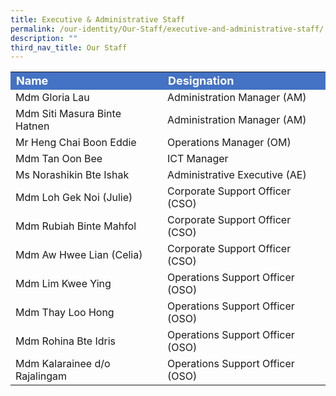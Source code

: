 ```yaml
---
title: Executive & Administrative Staff
permalink: /our-identity/Our-Staff/executive-and-administrative-staff/
description: ""
third_nav_title: Our Staff
---
```

<table >
<tbody >
  <tr>
		<td style="background-color:rgb(68,114, 196); font-weight: bold; font-size:18px; color:white">Name</td>
    <td style="background-color:rgb(68,114, 196); font-weight: bold; font-size:18px; color:white">Designation</td>
  </tr>
  <tr>
    <td>Mdm Gloria Lau</td>
    <td>Administration Manager (AM)</td>
  </tr>
  <tr>
    <td>Mdm Siti Masura Binte Hatnen</td>
    <td>Administration Manager (AM)</td>
  </tr>
  <tr>
    <td>Mr Heng Chai Boon Eddie</td>
    <td>Operations Manager (OM)</td>
  </tr>
  <tr>
    <td>Mdm Tan Oon Bee</td>
    <td>ICT Manager </td>
  </tr>
  <tr>
    <td>Ms Norashikin Bte Ishak</td>
    <td>Administrative Executive (AE)</td>
  </tr>
  <tr>
    <td>Mdm Loh Gek Noi (Julie)</td>
    <td>Corporate Support Officer (CSO)</td>
  </tr>
  <tr>
    <td>Mdm Rubiah Binte Mahfol</td>
    <td>Corporate Support Officer (CSO)</td>
  </tr>
  <tr>
    <td>Mdm Aw Hwee Lian (Celia)</td>
    <td>Corporate Support Officer (CSO)</td>
  </tr>
  <tr>
    <td>Mdm Lim Kwee Ying</td>
    <td>Operations Support Officer (OSO) </td>
  </tr>
  <tr>
    <td>Mdm Thay Loo Hong </td>
    <td>Operations Support Officer (OSO)</td>
  </tr>
  <tr>
    <td>Mdm Rohina Bte Idris</td>
    <td>Operations Support Officer (OSO) </td>
  </tr>
  <tr>
    <td>Mdm Kalarainee d/o Rajalingam</td>
    <td>Operations Support Officer (OSO)</td>
  </tr>
</tbody>
</table>